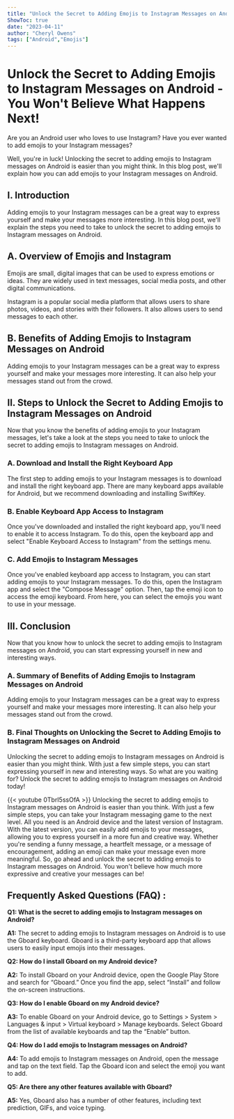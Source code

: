 ```yaml
---
title: "Unlock the Secret to Adding Emojis to Instagram Messages on Android - You Won't Believe What Happens Next!"
ShowToc: true 
date: "2023-04-11"
author: "Cheryl Owens" 
tags: ["Android","Emojis"]
---
```

# Unlock the Secret to Adding Emojis to Instagram Messages on Android - You Won't Believe What Happens Next!

Are you an Android user who loves to use Instagram? Have you ever wanted to add emojis to your Instagram messages?

Well, you're in luck! Unlocking the secret to adding emojis to Instagram messages on Android is easier than you might think. In this blog post, we'll explain how you can add emojis to your Instagram messages on Android.

## I. Introduction

Adding emojis to your Instagram messages can be a great way to express yourself and make your messages more interesting. In this blog post, we'll explain the steps you need to take to unlock the secret to adding emojis to Instagram messages on Android.

## A. Overview of Emojis and Instagram

Emojis are small, digital images that can be used to express emotions or ideas. They are widely used in text messages, social media posts, and other digital communications.

Instagram is a popular social media platform that allows users to share photos, videos, and stories with their followers. It also allows users to send messages to each other.

## B. Benefits of Adding Emojis to Instagram Messages on Android

Adding emojis to your Instagram messages can be a great way to express yourself and make your messages more interesting. It can also help your messages stand out from the crowd.

## II. Steps to Unlock the Secret to Adding Emojis to Instagram Messages on Android

Now that you know the benefits of adding emojis to your Instagram messages, let's take a look at the steps you need to take to unlock the secret to adding emojis to Instagram messages on Android.

### A. Download and Install the Right Keyboard App

The first step to adding emojis to your Instagram messages is to download and install the right keyboard app. There are many keyboard apps available for Android, but we recommend downloading and installing SwiftKey.

### B. Enable Keyboard App Access to Instagram

Once you've downloaded and installed the right keyboard app, you'll need to enable it to access Instagram. To do this, open the keyboard app and select "Enable Keyboard Access to Instagram" from the settings menu.

### C. Add Emojis to Instagram Messages

Once you've enabled keyboard app access to Instagram, you can start adding emojis to your Instagram messages. To do this, open the Instagram app and select the "Compose Message" option. Then, tap the emoji icon to access the emoji keyboard. From here, you can select the emojis you want to use in your message.

## III. Conclusion

Now that you know how to unlock the secret to adding emojis to Instagram messages on Android, you can start expressing yourself in new and interesting ways.

### A. Summary of Benefits of Adding Emojis to Instagram Messages on Android

Adding emojis to your Instagram messages can be a great way to express yourself and make your messages more interesting. It can also help your messages stand out from the crowd.

### B. Final Thoughts on Unlocking the Secret to Adding Emojis to Instagram Messages on Android

Unlocking the secret to adding emojis to Instagram messages on Android is easier than you might think. With just a few simple steps, you can start expressing yourself in new and interesting ways. So what are you waiting for? Unlock the secret to adding emojis to Instagram messages on Android today!

{{< youtube 0TbrI5ssOfA >}} 
Unlocking the secret to adding emojis to Instagram messages on Android is easier than you think. With just a few simple steps, you can take your Instagram messaging game to the next level. All you need is an Android device and the latest version of Instagram. With the latest version, you can easily add emojis to your messages, allowing you to express yourself in a more fun and creative way. Whether you're sending a funny message, a heartfelt message, or a message of encouragement, adding an emoji can make your message even more meaningful. So, go ahead and unlock the secret to adding emojis to Instagram messages on Android. You won't believe how much more expressive and creative your messages can be!

## Frequently Asked Questions (FAQ) :
**Q1: What is the secret to adding emojis to Instagram messages on Android?**

**A1:** The secret to adding emojis to Instagram messages on Android is to use the Gboard keyboard. Gboard is a third-party keyboard app that allows users to easily input emojis into their messages.

**Q2: How do I install Gboard on my Android device?**

**A2:** To install Gboard on your Android device, open the Google Play Store and search for “Gboard.” Once you find the app, select “Install” and follow the on-screen instructions.

**Q3: How do I enable Gboard on my Android device?**

**A3:** To enable Gboard on your Android device, go to Settings > System > Languages & input > Virtual keyboard > Manage keyboards. Select Gboard from the list of available keyboards and tap the “Enable” button.

**Q4: How do I add emojis to Instagram messages on Android?**

**A4:** To add emojis to Instagram messages on Android, open the message and tap on the text field. Tap the Gboard icon and select the emoji you want to add.

**Q5: Are there any other features available with Gboard?**

**A5:** Yes, Gboard also has a number of other features, including text prediction, GIFs, and voice typing.


